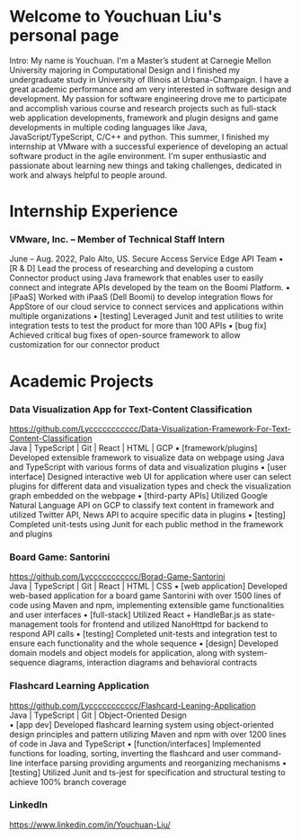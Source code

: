 # Welcome to Youchuan Liu's personal page

Intro: My name is Youchuan. I'm a Master’s student at Carnegie Mellon University majoring in Computational Design and I finished my undergraduate study in University of Illinois at Urbana-Champaign. I have a great academic performance and am very interested in software design and development. My passion for software engineering drove me to participate and accomplish various course and research projects such as full-stack web application developments, framework and plugin designs and game developments in multiple coding languages like Java, JavaScript/TypeScript, C/C++ and python. This summer, I finished my internship at VMware with a successful experience of developing an actual software product in the agile environment. I'm super enthusiastic and passionate about learning new things and taking challenges, dedicated in work and always helpful to people around.

# Internship Experience

### VMware, Inc. – Member of Technical Staff Intern                                                   
June – Aug. 2022, Palo Alto, US.
Secure Access Service Edge API Team
▪	[R & D] Lead the process of researching and developing a custom Connector product using Java framework that enables user to easily connect and integrate APIs developed by the team on the Boomi Platform.
▪	[iPaaS] Worked with iPaaS (Dell Boomi) to develop integration flows for AppStore of our cloud service to connect services and applications within multiple organizations
▪	[testing] Leveraged Junit and test utilities to write integration tests to test the product for more than 100 APIs
▪	[bug fix] Achieved critical bug fixes of open-source framework to allow customization for our connector product

# Academic Projects

### Data Visualization App for Text-Content Classification  
https://github.com/Lyccccccccccc/Data-Visualization-Framework-For-Text-Content-Classification  
Java | TypeScript | Git | React | HTML | GCP
▪	[framework/plugins] Developed extensible framework to visualize data on webpage using Java and TypeScript with various forms of data and visualization plugins
▪	[user interface] Designed interactive web UI for application where user can select plugins for different data and visualization types and check the visualization graph embedded on the webpage
▪	[third-party APIs] Utilized Google Natural Language API on GCP to classify text content in framework and utilized Twitter API, News API to acquire specific data in plugins
▪	[testing] Completed unit-tests using Junit for each public method in the framework and plugins

### Board Game: Santorini  
https://github.com/Lyccccccccccc/Borad-Game-Santorini  
Java | TypeScript | Git | React | HTML | CSS
▪	[web application] Developed web-based application for a board game Santorini with over 1500 lines of code using Maven and npm, implementing extensible game functionalities and user interfaces
▪	[full-stack] Utilized React + HandleBar.js as state-management tools for frontend and utilized NanoHttpd for backend to respond API calls
▪	[testing] Completed unit-tests and integration test to ensure each functionality and the whole sequence
▪	[design] Developed domain models and object models for application, along with system-sequence diagrams, interaction diagrams and behavioral contracts

### Flashcard Learning Application  
https://github.com/Lyccccccccccc/Flashcard-Leaning-Application  
Java | TypeScript | Git | Object-Oriented Design  
▪	[app dev] Developed flashcard learning system using object-oriented design principles and pattern utilizing Maven and npm with over 1200 lines of code in Java and TypeScript
▪	[function/interfaces] Implemented functions for loading, sorting, inverting the flashcard and user command-line interface parsing providing arguments and reorganizing mechanisms
▪	[testing] Utilized Junit and ts-jest for specification and structural testing to achieve 100% branch coverage 

### LinkedIn  
https://www.linkedin.com/in/Youchuan-Liu/
